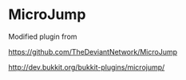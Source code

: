 # MicroJump


Modified plugin from 

https://github.com/TheDeviantNetwork/MicroJump

http://dev.bukkit.org/bukkit-plugins/microjump/
